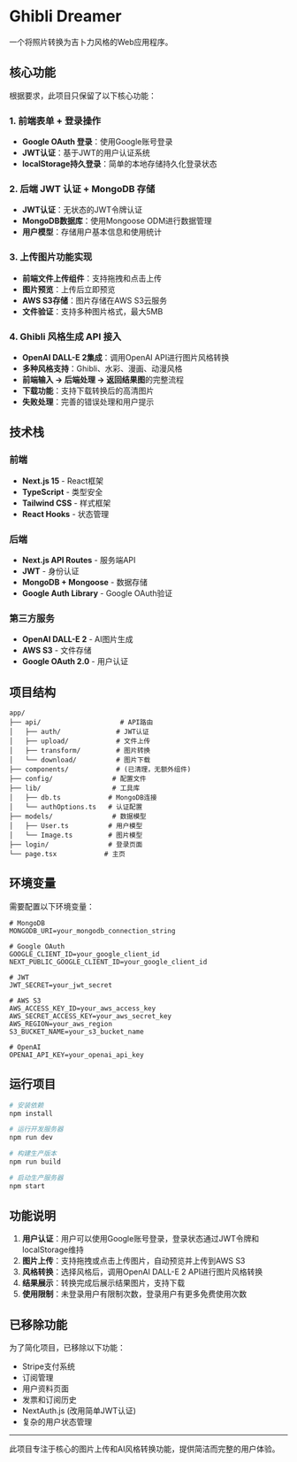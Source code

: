 # Ghibli Dreamer

一个将照片转换为吉卜力风格的Web应用程序。

## 核心功能

根据要求，此项目只保留了以下核心功能：

### 1. 前端表单 + 登录操作
- **Google OAuth 登录**：使用Google账号登录
- **JWT认证**：基于JWT的用户认证系统
- **localStorage持久登录**：简单的本地存储持久化登录状态

### 2. 后端 JWT 认证 + MongoDB 存储
- **JWT认证**：无状态的JWT令牌认证
- **MongoDB数据库**：使用Mongoose ODM进行数据管理
- **用户模型**：存储用户基本信息和使用统计

### 3. 上传图片功能实现
- **前端文件上传组件**：支持拖拽和点击上传
- **图片预览**：上传后立即预览
- **AWS S3存储**：图片存储在AWS S3云服务
- **文件验证**：支持多种图片格式，最大5MB

### 4. Ghibli 风格生成 API 接入
- **OpenAI DALL-E 2集成**：调用OpenAI API进行图片风格转换
- **多种风格支持**：Ghibli、水彩、漫画、动漫风格
- **前端输入 → 后端处理 → 返回结果图**的完整流程
- **下载功能**：支持下载转换后的高清图片
- **失败处理**：完善的错误处理和用户提示

## 技术栈

### 前端
- **Next.js 15** - React框架
- **TypeScript** - 类型安全
- **Tailwind CSS** - 样式框架
- **React Hooks** - 状态管理

### 后端
- **Next.js API Routes** - 服务端API
- **JWT** - 身份认证
- **MongoDB + Mongoose** - 数据存储
- **Google Auth Library** - Google OAuth验证

### 第三方服务
- **OpenAI DALL-E 2** - AI图片生成
- **AWS S3** - 文件存储
- **Google OAuth 2.0** - 用户认证

## 项目结构

```
app/
├── api/                    # API路由
│   ├── auth/              # JWT认证
│   ├── upload/            # 文件上传
│   ├── transform/         # 图片转换
│   └── download/          # 图片下载
├── components/            # (已清理，无额外组件)
├── config/               # 配置文件
├── lib/                  # 工具库
│   ├── db.ts            # MongoDB连接
│   └── authOptions.ts   # 认证配置
├── models/               # 数据模型
│   ├── User.ts          # 用户模型
│   └── Image.ts         # 图片模型
├── login/               # 登录页面
└── page.tsx            # 主页
```

## 环境变量

需要配置以下环境变量：

```env
# MongoDB
MONGODB_URI=your_mongodb_connection_string

# Google OAuth
GOOGLE_CLIENT_ID=your_google_client_id
NEXT_PUBLIC_GOOGLE_CLIENT_ID=your_google_client_id

# JWT
JWT_SECRET=your_jwt_secret

# AWS S3
AWS_ACCESS_KEY_ID=your_aws_access_key
AWS_SECRET_ACCESS_KEY=your_aws_secret_key
AWS_REGION=your_aws_region
S3_BUCKET_NAME=your_s3_bucket_name

# OpenAI
OPENAI_API_KEY=your_openai_api_key
```

## 运行项目

```bash
# 安装依赖
npm install

# 运行开发服务器
npm run dev

# 构建生产版本
npm run build

# 启动生产服务器
npm start
```

## 功能说明

1. **用户认证**：用户可以使用Google账号登录，登录状态通过JWT令牌和localStorage维持
2. **图片上传**：支持拖拽或点击上传图片，自动预览并上传到AWS S3
3. **风格转换**：选择风格后，调用OpenAI DALL-E 2 API进行图片风格转换
4. **结果展示**：转换完成后展示结果图片，支持下载
5. **使用限制**：未登录用户有限制次数，登录用户有更多免费使用次数

## 已移除功能

为了简化项目，已移除以下功能：
- Stripe支付系统
- 订阅管理
- 用户资料页面
- 发票和订阅历史
- NextAuth.js (改用简单JWT认证)
- 复杂的用户状态管理

---

此项目专注于核心的图片上传和AI风格转换功能，提供简洁而完整的用户体验。